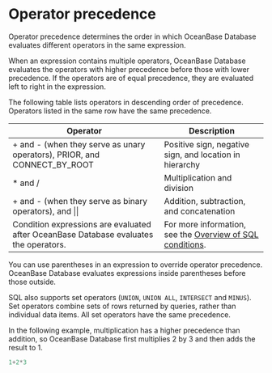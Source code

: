 # Operator precedence

Operator precedence determines the order in which OceanBase Database evaluates different operators in the same expression.

When an expression contains multiple operators, OceanBase Database evaluates the operators with higher precedence before those with lower precedence. If the operators are of equal precedence, they are evaluated left to right in the expression.

The following table lists operators in descending order of precedence. Operators listed in the same row have the same precedence.

| Operator | Description |
|------------------------------------|------------------------------------------------------------------|
| + and - (when they serve as unary operators), PRIOR, and CONNECT_BY_ROOT | Positive sign, negative sign, and location in hierarchy  |
| \* and / | Multiplication and division  |
| + and - (when they serve as binary operators), and \|\| | Addition, subtraction, and concatenation  |
| Condition expressions are evaluated after OceanBase Database evaluates the operators. | For more information, see the [Overview of SQL conditions](../7.condition-of-oracle-mode/1.overview-of-sql-conditions-of-oracle-mode.md).  |

You can use parentheses in an expression to override operator precedence. OceanBase Database evaluates expressions inside parentheses before those outside.

SQL also supports set operators (`UNION`, `UNION ALL`, `INTERSECT` and `MINUS`). Set operators combine sets of rows returned by queries, rather than individual data items. All set operators have the same precedence.

In the following example, multiplication has a higher precedence than addition, so OceanBase Database first multiplies 2 by 3 and then adds the result to 1.

```sql
1+2*3
```

